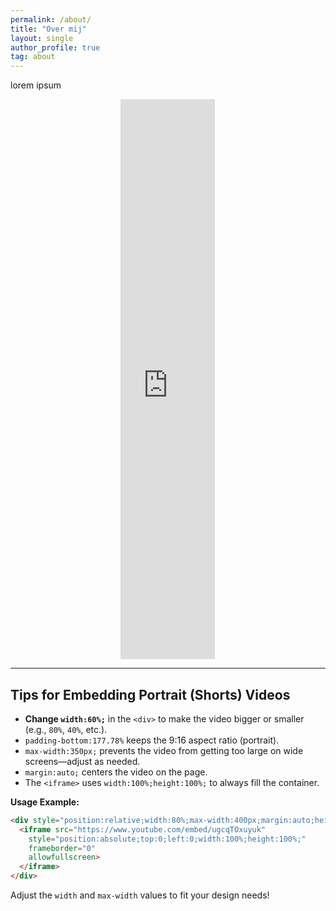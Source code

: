 ```yaml
---
permalink: /about/
title: "Over mij"
layout: single
author_profile: true
tag: about
---
```


lorem ipsum


<div style="position:relative;width:30%;max-width:350px;margin:auto;height:0;padding-bottom:177.78%;">
  <iframe src="https://www.youtube.com/embed/ugcqTOxuyuk"
    style="position:absolute;top:0;left:0;width:100%;height:100%;"
    frameborder="0"
    allow="accelerometer; autoplay; clipboard-write; encrypted-media; gyroscope; picture-in-picture"
    allowfullscreen>
  </iframe>
</div>

---

## Tips for Embedding Portrait (Shorts) Videos

- **Change `width:60%;`** in the `<div>` to make the video bigger or smaller (e.g., `80%`, `40%`, etc.).
- `padding-bottom:177.78%` keeps the 9:16 aspect ratio (portrait).
- `max-width:350px;` prevents the video from getting too large on wide screens—adjust as needed.
- `margin:auto;` centers the video on the page.
- The `<iframe>` uses `width:100%;height:100%;` to always fill the container.

**Usage Example:**

```html
<div style="position:relative;width:80%;max-width:400px;margin:auto;height:0;padding-bottom:177.78%;">
  <iframe src="https://www.youtube.com/embed/ugcqTOxuyuk"
    style="position:absolute;top:0;left:0;width:100%;height:100%;"
    frameborder="0"
    allowfullscreen>
  </iframe>
</div>
```

Adjust the `width` and `max-width` values to fit your design needs!
